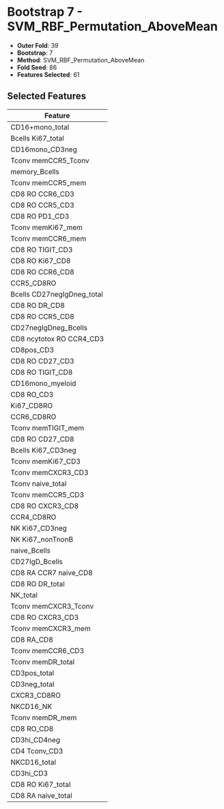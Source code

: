 # Bootstrap 7 - SVM_RBF_Permutation_AboveMean

- **Outer Fold**: 39
- **Bootstrap**: 7
- **Method**: SVM_RBF_Permutation_AboveMean
- **Fold Seed**: 86
- **Features Selected**: 61

## Selected Features

| Feature |
|---------|
| CD16+mono_total |
| Bcells Ki67_total |
| CD16mono_CD3neg |
| Tconv memCCR5_Tconv |
| memory_Bcells |
| Tconv memCCR5_mem |
| CD8 RO CCR6_CD3 |
| CD8 RO CCR5_CD3 |
| CD8 RO PD1_CD3 |
| Tconv memKi67_mem |
| Tconv memCCR6_mem |
| CD8 RO TIGIT_CD3 |
| CD8 RO Ki67_CD8 |
| CD8 RO CCR6_CD8 |
| CCR5_CD8RO |
| Bcells CD27negIgDneg_total |
| CD8 RO DR_CD8 |
| CD8 RO CCR5_CD8 |
| CD27negIgDneg_Bcells |
| CD8 ncytotox RO CCR4_CD3 |
| CD8pos_CD3 |
| CD8 RO CD27_CD3 |
| CD8 RO TIGIT_CD8 |
| CD16mono_myeloid |
| CD8 RO_CD3 |
| Ki67_CD8RO |
| CCR6_CD8RO |
| Tconv memTIGIT_mem |
| CD8 RO CD27_CD8 |
| Bcells Ki67_CD3neg |
| Tconv memKi67_CD3 |
| Tconv memCXCR3_CD3 |
| Tconv naive_total |
| Tconv memCCR5_CD3 |
| CD8 RO CXCR3_CD8 |
| CCR4_CD8RO |
| NK Ki67_CD3neg |
| NK Ki67_nonTnonB |
| naive_Bcells |
| CD27IgD_Bcells |
| CD8 RA CCR7 naive_CD8 |
| CD8 RO DR_total |
| NK_total |
| Tconv memCXCR3_Tconv |
| CD8 RO CXCR3_CD3 |
| Tconv memCXCR3_mem |
| CD8 RA_CD8 |
| Tconv memCCR6_CD3 |
| Tconv memDR_total |
| CD3pos_total |
| CD3neg_total |
| CXCR3_CD8RO |
| NKCD16_NK |
| Tconv memDR_mem |
| CD8 RO_CD8 |
| CD3hi_CD4neg |
| CD4 Tconv_CD3 |
| NKCD16_total |
| CD3hi_CD3 |
| CD8 RO Ki67_total |
| CD8 RA naive_total |
